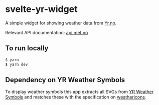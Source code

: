 # svelte-yr-widget

A simple widget for showing weather data from [Yr.no](https://www.yr.no/?spr=eng).

Relevant API documentation: [api.met.no](https://api.met.no/weatherapi/locationforecast/2.0/documentation)

## To run locally

```bash
$ yarn
$ yarn dev
```

## Dependency on YR Weather Symbols

To display weather symbols this app extracts all SVGs from [YR Weather Symbols](https://github.com/nrkno/yr-weather-symbols)
and matches these with the specification on [weathericons](https://api.met.no/weatherapi/weathericon/1.1/documentation).